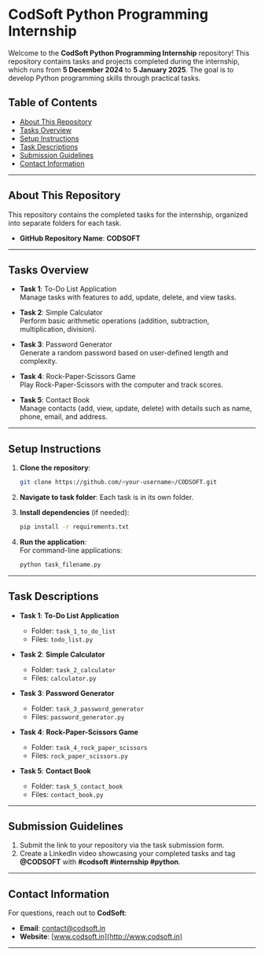 
# CodSoft Python Programming Internship

Welcome to the **CodSoft Python Programming Internship** repository! This repository contains tasks and projects completed during the internship, which runs from **5 December 2024** to **5 January 2025**. The goal is to develop Python programming skills through practical tasks.

## Table of Contents
- [About This Repository](#about-this-repository)
- [Tasks Overview](#tasks-overview)
- [Setup Instructions](#setup-instructions)
- [Task Descriptions](#task-descriptions)
- [Submission Guidelines](#submission-guidelines)
- [Contact Information](#contact-information)

---

## About This Repository

This repository contains the completed tasks for the internship, organized into separate folders for each task. 

- **GitHub Repository Name**: **CODSOFT**

---

## Tasks Overview

- **Task 1**: To-Do List Application  
  Manage tasks with features to add, update, delete, and view tasks.

- **Task 2**: Simple Calculator  
  Perform basic arithmetic operations (addition, subtraction, multiplication, division).

- **Task 3**: Password Generator  
  Generate a random password based on user-defined length and complexity.

- **Task 4**: Rock-Paper-Scissors Game  
  Play Rock-Paper-Scissors with the computer and track scores.

- **Task 5**: Contact Book  
  Manage contacts (add, view, update, delete) with details such as name, phone, email, and address.

---

## Setup Instructions

1. **Clone the repository**:  
   ```bash
   git clone https://github.com/<your-username>/CODSOFT.git
   ```

2. **Navigate to task folder**: Each task is in its own folder.

3. **Install dependencies** (if needed):  
   ```bash
   pip install -r requirements.txt
   ```

4. **Run the application**:  
   For command-line applications:  
   ```bash
   python task_filename.py
   ```

---

## Task Descriptions

- **Task 1**: **To-Do List Application**  
  - Folder: `task_1_to_do_list`  
  - Files: `todo_list.py`

- **Task 2**: **Simple Calculator**  
  - Folder: `task_2_calculator`  
  - Files: `calculator.py`

- **Task 3**: **Password Generator**  
  - Folder: `task_3_password_generator`  
  - Files: `password_generator.py`

- **Task 4**: **Rock-Paper-Scissors Game**  
  - Folder: `task_4_rock_paper_scissors`  
  - Files: `rock_paper_scissors.py`

- **Task 5**: **Contact Book**  
  - Folder: `task_5_contact_book`  
  - Files: `contact_book.py`

---

## Submission Guidelines

1. Submit the link to your repository via the task submission form.
2. Create a LinkedIn video showcasing your completed tasks and tag **@CODSOFT** with **#codsoft #internship #python**.

---

## Contact Information

For questions, reach out to **CodSoft**:  
- **Email**: [contact@codsoft.in](mailto:contact@codsoft.in)  
- **Website**: [www.codsoft.in](http://www.codsoft.in)

---

